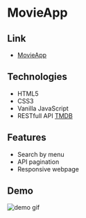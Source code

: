 # MovieApp

## Link

* [MovieApp](https://movieapp-6731e.web.app/)

## Technologies 
* HTML5
* CSS3
* Vanilla JavaScript 
* RESTfull API [TMDB](https://www.themoviedb.org/?language=en-GB)

## Features 
* Search by menu
* API pagination
* Responsive webpage

## Demo

![demo gif](./example.gif)
